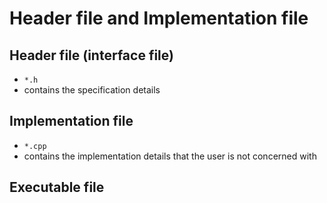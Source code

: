 # Header file and Implementation file

## Header file (interface file)
- `*.h`
- contains the specification details 

## Implementation file
- `*.cpp`
- contains the implementation details that the user is not concerned with

## Executable file
